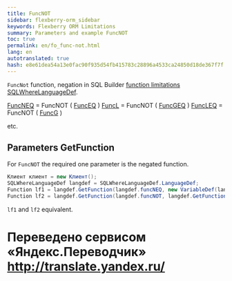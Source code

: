 ```yaml
--- 
title: FuncNOT 
sidebar: flexberry-orm_sidebar 
keywords: Flexberry ORM Limitations 
summary: Parameters and example FuncNOT 
toc: true 
permalink: en/fo_func-not.html 
lang: en 
autotranslated: true 
hash: e8e61dea54a13e0fac90f935d54fb415783c28896a4533ca24850d18de367f7f 
--- 
```


`FuncNot` function, negation in SQL Builder [function limitations](fo_limit-function.html) [SQLWhereLanguageDef](fo_function-list.html). 

[FuncNEQ](fo_func-neq.html) = FuncNOT ( [FuncEQ](fo_func-eq.html) ) 
[FuncL](fo_compare-functions.html) = FuncNOT ( [FuncGEQ](fo_compare-functions.html) ) 
[FuncLEQ](fo_compare-functions.html) = FuncNOT ( [FuncG](fo_compare-functions.html) ) 

etc. 

## Parameters GetFunction 

For `FuncNOT` the required one parameter is the negated function. 

``` csharp    
Клиент клиент = new Клиент();
SQLWhereLanguageDef langdef = SQLWhereLanguageDef.LanguageDef;
Function lf1 = langdef.GetFunction(langdef.funcNEQ, new VariableDef(langdef.StringType, Information.ExtractPropertyPath<Клиент>(x => x.Фамилия)), клиент.Фамилия);
Function lf2 = langdef.GetFunction(langdef.funcNOT, langdef.GetFunction(langdef.funcEQ, new VariableDef(langdef.StringType, Information.ExtractPropertyPath<Клиент>(x => x.Фамилия)), клиент.__PrimaryKey);
``` 

`lf1` and `lf2` equivalent. 



 # Переведено сервисом «Яндекс.Переводчик» http://translate.yandex.ru/